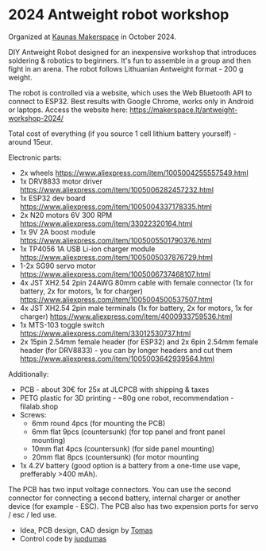 # 2024 Antweight robot workshop

Organized at [Kaunas Makerspace](https://makerspace.lt) in October 2024.

DIY Antweight Robot designed for an inexpensive workshop that introduces
soldering & robotics to beginners. It's fun to assemble in a group and then
fight in an arena. The robot follows Lithuanian Antweight format - 200 g weight.

The robot is controlled via a website, which uses the Web Bluetooth API to connect to ESP32.
Best results with Google Chrome, works only in Android or laptops. Access the
website here: https://makerspace.lt/antweight-workshop-2024/

Total cost of everything (if you source 1 cell lithium battery yourself) - around 15eur.

Electronic parts:
* 2x wheels https://www.aliexpress.com/item/1005004255557549.html
* 1x DRV8833 motor driver https://www.aliexpress.com/item/1005006282457232.html
* 1x ESP32 dev board https://www.aliexpress.com/item/1005004337178335.html
* 2x N20 motors 6V 300 RPM https://www.aliexpress.com/item/33022320164.html
* 1x 9V 2A boost module https://www.aliexpress.com/item/1005005501790376.html
* 1x TP4056 1A USB Li-ion charger module https://www.aliexpress.com/item/1005005037876729.html
* 1-2x SG90 servo motor https://www.aliexpress.com/item/1005006737468107.html
* 4x JST XH2.54 2pin 24AWG 80mm cable with female connector (1x for battery, 2x for motors, 1x for charger) https://www.aliexpress.com/item/1005004500537507.html
* 4x JST XH2.54 2pin male terminals (1x for battery, 2x for motors, 1x for charger) https://www.aliexpress.com/item/4000933759536.html
* 1x MTS-103 toggle switch https://www.aliexpress.com/item/33012530737.html
* 2x 15pin 2.54mm female header (for ESP32) and 2x 6pin 2.54mm female header (for DRV8833) - you can by longer headers and cut them https://www.aliexpress.com/item/1005003642939564.html

Additionally:
* PCB - about 30€ for 25x at JLCPCB with shipping & taxes
* PETG plastic for 3D printing - ~80g one robot, recommendation - filalab.shop
* Screws:
  * 6mm round 4pcs (for mounting the PCB)
  * 6mm flat 9pcs (countersunk) (for top panel and front panel mounting)
  * 10mm flat 4pcs (countersunk) (for side panel mounting)
  * 20mm flat 8pcs (countersunk) (for motor mounting
* 1x 4.2V battery (good option is a battery from a one-time use vape, prefferably >400 mAh).

The PCB has two input voltage connectors. You can use the second connector for connecting a second battery, internal charger or another device (for example - ESC). The PCB also has two expension ports for servo / esc / led use.

* Idea, PCB design, CAD design by [Tomas](https://sobotz.com/)
* Control code by [juodumas](https://github.com/juodumas/)
